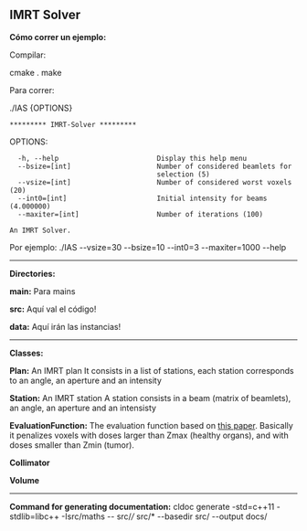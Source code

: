 IMRT Solver
-----------

**Cómo correr un ejemplo:**

Compilar:

cmake .
make

Para correr:

./IAS {OPTIONS}

    ********* IMRT-Solver *********

  OPTIONS:

      -h, --help                        Display this help menu
      --bsize=[int]                     Number of considered beamlets for
                                        selection (5)
      --vsize=[int]                     Number of considered worst voxels (20)
      --int0=[int]                      Initial intensity for beams (4.000000)
      --maxiter=[int]                   Number of iterations (100)

    An IMRT Solver.

Por ejemplo:
./IAS --vsize=30 --bsize=10 --int0=3 --maxiter=1000 --help

----

**Directories:**


**main:** Para mains

**src:** Aquí val el código!

**data:** Aquí irán las instancias!


----

**Classes:**

**Plan:**
 An IMRT plan
 It consists in a list of stations, each station corresponds to an angle, an aperture and an intensity

**Station:**
 An IMRT station
 A station consists in a beam (matrix of beamlets), an angle, an aperture
 and an intensisty

**EvaluationFunction:**
 The evaluation function based on [this paper](https://drive.google.com/file/d/1YfMNk4GhBK97gSQ0nvpJAnyM6A3EPv61/view).
 Basically it penalizes voxels with doses larger than Zmax (healthy organs), and with doses smaller than Zmin (tumor).

 **Collimator**

 **Volume**

 ----

**Command for generating documentation:**
cldoc generate -std=c++11 -stdlib=libc++ -Isrc/maths -- src/*/* src/*  --basedir src/  --output docs/
